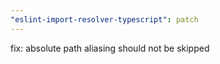 ```yaml
---
"eslint-import-resolver-typescript": patch
---
```


fix: absolute path aliasing should not be skipped
